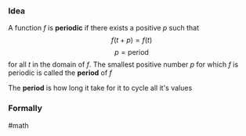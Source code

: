 ### Idea

A function *f* is **periodic** if there exists a positive *p* such that
$$
f(t+p)=f(t)
$$
$$
p=\text{period}
$$
for all *t* in the domain of *f*. The smallest positive number *p* for which *f* is periodic is called the **period** of *f*

The **period** is how long it take for it to cycle all it's values

### Formally

#math